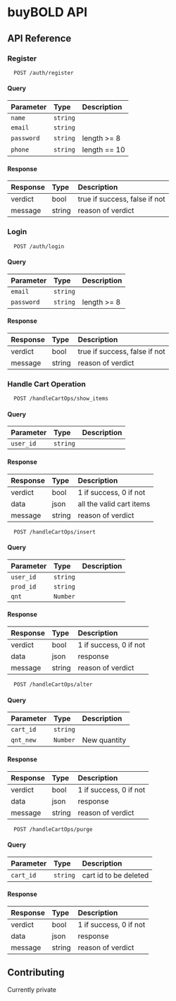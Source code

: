 # buyBOLD API

## API Reference

### Register

```http
  POST /auth/register
```

#### Query

| Parameter  | Type     | Description  |
| :--------- | :------- | :----------- |
| `name`     | `string` |              |
| `email`    | `string` |              |
| `password` | `string` | length >= 8  |
| `phone`    | `string` | length == 10 |

#### Response

| Response | Type   | Description                   |
| :------- | :----- | :---------------------------- |
| verdict  | bool   | true if success, false if not |
| message  | string | reason of verdict             |

### Login

```http
  POST /auth/login
```

#### Query

| Parameter  | Type     | Description |
| :--------- | :------- | :---------- |
| `email`    | `string` |             |
| `password` | `string` | length >= 8 |

#### Response

| Response | Type   | Description                   |
| :------- | :----- | :---------------------------- |
| verdict  | bool   | true if success, false if not |
| message  | string | reason of verdict             |


### Handle Cart Operation

```http
  POST /handleCartOps/show_items
```

#### Query

| Parameter  | Type     | Description  |
| :--------- | :------- | :----------- |
| `user_id`  | `string` |              |


#### Response

| Response | Type   | Description                   |
| :------- | :----- | :---------------------------- |
| verdict  | bool   | 1 if success, 0 if not |
| data     | json   | all the valid cart items      |
| message  | string | reason of verdict             |


```http
  POST /handleCartOps/insert
```

#### Query

| Parameter  | Type     | Description  |
| :--------- | :------- | :----------- |
| `user_id`  | `string` |              |
| `prod_id`  | `string` |              |
| `qnt`      | `Number` | |

#### Response

| Response | Type   | Description                   |
| :------- | :----- | :---------------------------- |
| verdict  | bool   | 1 if success, 0 if not |
| data     | json   | response     |
| message  | string | reason of verdict             |

```http
  POST /handleCartOps/alter
```

#### Query

| Parameter  | Type     | Description  |
| :--------- | :------- | :----------- |
| `cart_id`  | `string` |              |
| `qnt_new`  | `Number` | New quantity          |


#### Response

| Response | Type   | Description                   |
| :------- | :----- | :---------------------------- |
| verdict  | bool   | 1 if success, 0 if not |
| data     | json   | response     |
| message  | string | reason of verdict             |


```http
  POST /handleCartOps/purge
```

#### Query

| Parameter  | Type     | Description  |
| :--------- | :------- | :----------- |
| `cart_id`  | `string` | cart id to be deleted             |


#### Response

| Response | Type   | Description                   |
| :------- | :----- | :---------------------------- |
| verdict  | bool   | 1 if success, 0 if not |
| data     | json   | response     |
| message  | string | reason of verdict             |


## Contributing

Currently private
